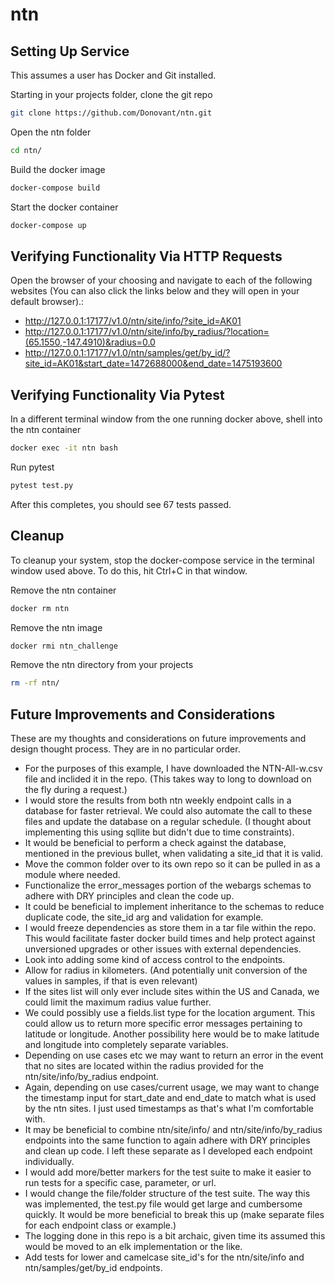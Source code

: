 # ntn

## Setting Up Service
This assumes a user has Docker and Git installed.

Starting in your projects folder, clone the git repo
```sh
git clone https://github.com/Donovant/ntn.git
```

Open the ntn folder
```sh
cd ntn/
```

Build the docker image
```sh
docker-compose build
```

Start the docker container
```sh
docker-compose up
```
   
## Verifying Functionality Via HTTP Requests

Open the browser of your choosing and navigate to each of the following websites (You can also click the links below and they will open in your default browser).:
  - http://127.0.0.1:17177/v1.0/ntn/site/info/?site_id=AK01  
  - http://127.0.0.1:17177/v1.0/ntn/site/info/by_radius/?location=(65.1550,-147.4910)&radius=0.0  
  - http://127.0.0.1:17177/v1.0/ntn/samples/get/by_id/?site_id=AK01&start_date=1472688000&end_date=1475193600  

## Verifying Functionality Via Pytest
In a different terminal window from the one running docker above, shell into the ntn container
```sh
docker exec -it ntn bash
```

Run pytest
```sh
pytest test.py
```
After this completes, you should see 67 tests passed.

## Cleanup
To cleanup your system, stop the docker-compose service in the terminal window used above. To do this, hit Ctrl+C in that window.

Remove the ntn container
```sh
docker rm ntn
```

Remove the ntn image
```sh
docker rmi ntn_challenge
```

Remove the ntn directory from your projects
```sh
rm -rf ntn/
```

## Future Improvements and Considerations
These are my thoughts and considerations on future improvements and design thought process. They are in no particular order.
- For the purposes of this example, I have downloaded the NTN-All-w.csv file and inclided it in the repo. (This takes way to long to download on the fly during a request.)
- I would store the results from both ntn weekly endpoint calls in a database for faster retrieval. We could also automate the call to these files and update the database on a regular schedule. (I thought about implementing this using sqllite but didn't due to time constraints).
- It would be beneficial to perform a check against the database, mentioned in the previous bullet, when validating a site_id that it is valid.
- Move the common folder over to its own repo so it can be pulled in as a module where needed.
- Functionalize the error_messages portion of the webargs schemas to adhere with DRY principles and clean the code up.
- It could be beneficial to implement inheritance to the schemas to reduce duplicate code, the site_id arg and validation for example.
- I would freeze dependencies as store them in a tar file within the repo. This would facilitate faster docker build times and help protect against unversioned upgrades or other issues with external dependencies.
- Look into adding some kind of access control to the endpoints.
- Allow for radius in kilometers. (And potentially unit conversion of the values in samples, if that is even relevant)
- If the sites list will only ever include sites within the US and Canada, we could limit the maximum radius value further.
- We could possibly use a fields.list type for the location argument. This could allow us to return more specific error messages pertaining to latitude or longitude. Another possibility here would be to make latitude and longitude into completely separate variables.
- Depending on use cases etc we may want to return an error in the event that no sites are located within the radius provided for the ntn/site/info/by_radius endpoint.
- Again, depending on use cases/current usage, we may want to change the timestamp input for start_date and end_date to match what is used by the ntn sites. I just used timestamps as that's what I'm comfortable with.
- It may be beneficial to combine ntn/site/info/ and ntn/site/info/by_radius endpoints into the same function to again adhere with DRY principles and clean up code. I left these separate as I developed each endpoint individually.
- I would add more/better markers for the test suite to make it easier to run tests for a specific case, parameter, or url.
- I would change the file/folder structure of the test suite. The way this was implemented, the test.py file would get large and cumbersome quickly. It would be more beneficial to break this up (make separate files for each endpoint class or example.)
- The logging done in this repo is a bit archaic, given time its assumed this would be moved to an elk implementation or the like.
- Add tests for lower and camelcase site_id's for the ntn/site/info and ntn/samples/get/by_id endpoints.
